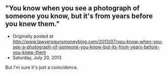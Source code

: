 ## "You know when you see a photograph of someone you know, but it's from years before you knew them."

 * Originally posted at http://www.lawyersgunsmoneyblog.com/2013/07/you-know-when-you-see-a-photograph-of-someone-you-know-but-its-from-years-before-you-knew-them
 * Saturday, July 20, 2013

But I'm sure it's just a coincidence.